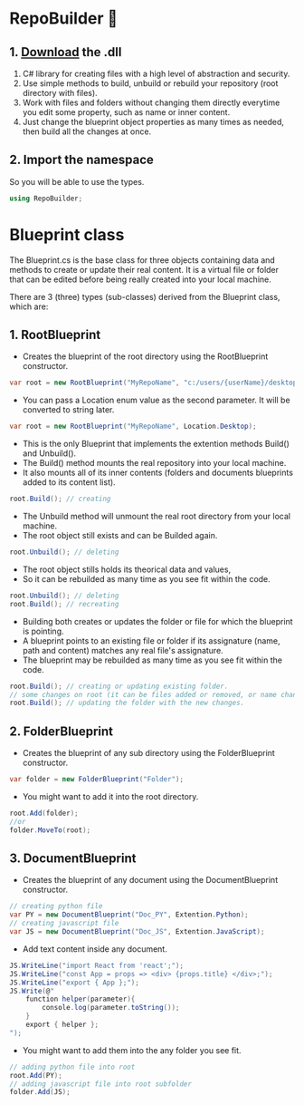 # RepoBuilder 📁
## 1. [Download](https://github.com/diego-hartmann/RepoBuilder/raw/main/bin/Debug/RepoBuilder.dll) the .dll
1. C# library for creating files with a high level of abstraction and security.
2. Use simple methods to build, unbuild or rebuild your repository (root directory with files).
3. Work with files and folders without changing them directly everytime you edit some property, such as name or inner content.
4. Just change the blueprint object properties as many times as needed, then build all the changes at once.

## 2. Import the namespace
So you will be able to use the types.
```cs
using RepoBuilder;
```

# Blueprint class
The Blueprint.cs is the base class for three objects containing data and methods to create or update their real content. 
It is a virtual file or folder that can be edited before being really created into your local machine.

There are 3 (three) types (sub-classes) derived from the Blueprint class, which are:

## 1. RootBlueprint
- Creates the blueprint of the root directory using the RootBlueprint constructor. 
```cs
var root = new RootBlueprint("MyRepoName", "c:/users/{userName}/desktop");
```
- You can pass a Location enum value as the second parameter. It will be converted to string later.
```cs
var root = new RootBlueprint("MyRepoName", Location.Desktop);
```
- This is the only Blueprint that implements the extention methods Build() and Unbuild().
- The Build() method mounts the real repository into your local machine.
- It also mounts all of its inner contents (folders and documents blueprints added to its content list).
```cs
root.Build(); // creating
```
- The Unbuild method will unmount the real root directory from your local machine.
- The root object still exists and can be Builded again.
```cs
root.Unbuild(); // deleting
```
- The root object stills holds its theorical data and values,
- So it can be rebuilded as many time as you see fit within the code.
```cs
root.Unbuild(); // deleting
root.Build(); // recreating
```
- Building both creates or updates the folder or file for which the blueprint is pointing.
- A blueprint points to an existing file or folder if its assignature (name, path and content) matches any real file's assignature.
- The blueprint may be rebuilded as many time as you see fit within the code.
```cs
root.Build(); // creating or updating existing folder.
// some changes on root (it can be files added or removed, or name changed, etc. More exemples following).
root.Build(); // updating the folder with the new changes.
```

## 2. FolderBlueprint
- Creates the blueprint of any sub directory using the FolderBlueprint constructor. 
```cs
var folder = new FolderBlueprint("Folder");
```
- You might want to add it into the root directory.
```cs
root.Add(folder);
//or
folder.MoveTo(root);
```

## 3. DocumentBlueprint
- Creates the blueprint of any document using the DocumentBlueprint constructor. 
```cs
// creating python file
var PY = new DocumentBlueprint("Doc_PY", Extention.Python);
// creating javascript file
var JS = new DocumentBlueprint("Doc_JS", Extention.JavaScript);
```
- Add text content inside any document. 
```cs
JS.WriteLine("import React from 'react';");
JS.WriteLine("const App = props => <div> {props.title} </div>;");
JS.WriteLine("export { App };");
JS.Write(@"
    function helper(parameter){
        console.log(parameter.toString());
    }
    export { helper };
");
```
- You might want to add them into the any folder you see fit.
```cs
// adding python file into root
root.Add(PY);
// adding javascript file into root subfolder
folder.Add(JS);
```